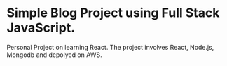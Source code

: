 # Simple Blog Project using Full Stack JavaScript.
Personal Project on learning React.
The project involves React, Node.js, Mongodb and depolyed on AWS.
